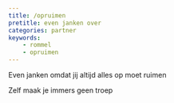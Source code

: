 ```yaml
---
title: /opruimen
pretitle: even janken over
categories: partner
keywords:
    - rommel
    - opruimen
---
```


Even janken omdat jij altijd alles op moet ruimen

Zelf maak je immers geen troep